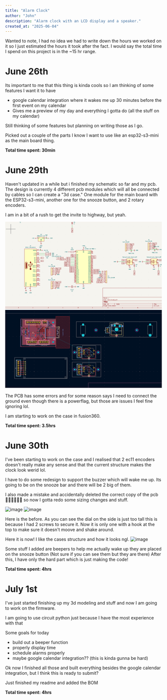 ```yaml
---
title: "Alarm Clock"
author: "John"
description: "Alarm clock with an LCD display and a speaker."
created_at: "2025-06-04"
---
```


Wanted to note, I had no idea we had to write down the hours we worked on it so I just estimated the hours it took after the fact. I would say the total time I spend on this project is in the ~15 hr range.

# June 26th
Its important to me that this thing is kinda cools so I am thinking of some features I want it to have
- google calendar integration where it wakes me up 30 minutes before the first event on my calendar
- Gives me a preview of my day and everything I gotta do (all the stuff on my calendar)

Still thinking of some features but planning on writing those as I go.

Picked out a couple of the parts I know I want to use like an esp32-s3-mini as the main board thing.

**Total time spent: 30min**

# June 29th
Haven't updated in a while but i finished my schematic so far and my pcb. The design is currently 4 different pcb modules which will all be connected by cables so I can create a "3d case." One module for the main board with the ESP32-s3-mini, another one for the snooze button, and 2 rotary encoders.

I am in a bit of a rush to get the invite to highway, but yeah.

![](https://github.com/jpt1729/Alarm-Clock/blob/main/photos/schematic-6-29-2025.png?raw=true)
![](https://github.com/jpt1729/Alarm-Clock/blob/main/photos/PCB-6-29-2025.png?raw=true)

The PCB has some errors and for some reason says I need to connect the ground even though there is a powerflag, but those are issues I feel fine ignoring lol.

I am starting to work on the case in fusion360.

**Total time spent: 3.5hrs**

# June 30th

I've been starting to work on the case and I realised that 2 ec11 encoders doesn't really make any sense and that the current structure makes the clock look werid lol.

I have to do some redesign to support the buzzer which will wake me up. Its going to be on the snooze bar and there will be 2 big of them.

I also made a mistake and accidentally deleted the correct copy of the pcb 🤦‍♂️🤦‍♂️🤦‍♂️ so now I gotta redo some sizing changes and stuff.

![image](https://github.com/user-attachments/assets/c1908e37-8d26-4349-a8ea-e5550934ca8f)
![image](https://github.com/user-attachments/assets/e3f39c6e-8c78-4c0e-915d-c89c86d6700a)

Here is the before. As you can see the dial on the side is just too tall this is because I had 2 screws to secure it. Now it is only one with a hook at the top to make sure it doesn't moove and shake around.

Here it is now! I like the cases structure and how it looks ngl.
![image](https://github.com/user-attachments/assets/ff4bed27-d774-4eb3-8080-7569e63502f8)

Some stuff I added are beepers to help me actually wake up they are placed on the snooze button (Not sure if you can see them but they are there)
After this, I have only the hard part which is just making the code!

**Total time spent: 4hrs**

# July 1st

I've just started finishing up my 3d modeling and stuff and now I am going to work on the firmware.

I am going to use circuit python just because I have the most experience with that

Some goals for today
- build out a beeper function
- properly display time
- schedule alarms properly
- maybe google calendar integration?? (this is kinda gunna be hard)

Ok now I finished all those and built everything besides the google calendar integration, but I think this is ready to submit?

Just finished my readme and added the BOM

**Total time spent: 4hrs**
